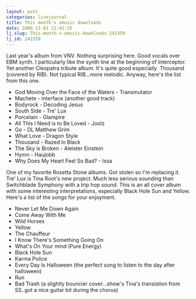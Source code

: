 ```yaml
---
layout: post
categories: livejournal
title: This month's emusic downloads
date: 2006-11-01 21:41:35
lj_slug: This-month-s-emusic-downloads-242359
lj_id: 242359
---
```

Last year's album from VNV. Nothing surprising here. Good vocals over EBM synth. I particularly like the synth line at the beginning of Interceptor.  
Yet another Cleopatra tribute album. It's quite good especially  Thousand (covered by RIB). Not typical RIB...more melodic. Anyway, here's the list from this one.



  * God Moving Over the Face of the Waters - Transmutator
  * Machete - interface (another good track)
  * Bodyrock - Decoding Jesus
  * South Side - Tre' Lux
  * Porcelain - Glampire
  * All This I Need is to Be Loved - Joolz
  * Go - DL Matthew Grim
  * What Love - Dragon Style
  * Thousand - Razed in Black
  * The Sky is Broken - Aleister Einstein
  * Hymn - Haujobb
  * Why Does My Heart Feel So Bad? - Issa



One of my favorite Rosetta Stone albums. Got stolen so I'm replacing it.  
Tre' Lux is Tina Root's new project. Much less serious sounding than Switchblade Symphony with a trip hop sound. This is an all cover album with some interesting interpretations, especially Black Hole Sun and Yellow. Here's a list of the songs for your enjoyment.



  * Never Let Me Down Again
  * Come Away With Me
  * Wild Horses
  * Yellow
  * The Chauffeur
  * I Know There's Something Going On
  * What's On Your mind (Pure Energy)
  * Black Hole Sun
  * Karma Police
  * Every Day Is Halloween (the perfect song to listen to the day after halloween)
  * Run
  * Bad Trash (a slightly bouncier cover...show's Tina's transistion from SS..got a nice guitar bit during the chorus)
